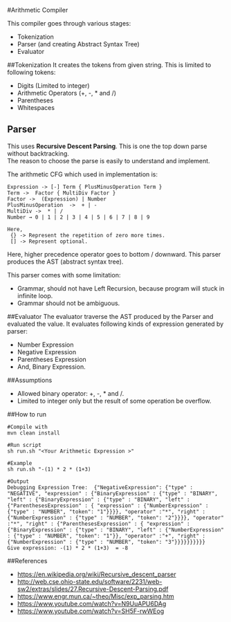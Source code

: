 #Arithmetic Compiler

This compiler goes through various stages: 
- Tokenization
- Parser (and creating Abstract Syntax Tree) 
- Evaluator


##Tokenization
It creates the tokens from given string. This is limited to following tokens: 
- Digits (Limited to integer)
- Arithmetic Operators (+, -, * and /)
- Parentheses 
- Whitespaces 

## Parser 
This uses **Recursive Descent Parsing**. This is one the top down parse without backtracking.   
The reason to choose the parse is easily to understand and implement.

The arithmetic CFG which used in implementation is:  
```
Expression -> [-] Term { PlusMinusOperation Term }
Term ->  Factor { MultiDiv Factor }
Factor ->  (Expression) | Number
PlusMinusOperation  ->  + | -
MultiDiv ->  * | /
Number → 0 | 1 | 2 | 3 | 4 | 5 | 6 | 7 | 8 | 9

Here,
 {} -> Represent the repetition of zero more times.
 [] -> Represent optional.   
```

Here, higher precedence operator goes to bottom / downward.
This parser produces the AST (abstract syntax tree).

This parser comes with some limitation: 
- Grammar, should not have Left Recursion, because program will stuck in infinite loop.
- Grammar should not be ambiguous.


##Evaluator
The evaluator traverse the AST produced by the Parser and evaluated the value. It evaluates following kinds of expression generated by parser: 
- Number Expression 
- Negative Expression 
- Parentheses Expression 
- And, Binary Expression. 


##Assumptions 
- Allowed binary operator: +, -, * and /.
- Limited to integer only but the result of some operation be overflow. 


##How to run 
```shell script
#Compile with 
mvn clean install 

#Run script 
sh run.sh "<Your Arithmetic Expression >"

#Example 
sh run.sh "-(1) * 2 * (1+3)

#Output
Debugging Expression Tree:  {"NegativeExpression": {"type" : "NEGATIVE", "expression" : {"BinaryExpression" : {"type" : "BINARY", "left" : {"BinaryExpression" : {"type" : "BINARY", "left" : {"ParenthesesExpression" : { "expression" : {"NumberExpression" : {"type" : "NUMBER", "token": "1"}}}}, "operator" :"*", "right" : {"NumberExpression" : {"type" : "NUMBER", "token": "2"}}}}, "operator" :"*", "right" : {"ParenthesesExpression" : { "expression" : {"BinaryExpression" : {"type" : "BINARY", "left" : {"NumberExpression" : {"type" : "NUMBER", "token": "1"}}, "operator" :"+", "right" : {"NumberExpression" : {"type" : "NUMBER", "token": "3"}}}}}}}}}} 
Give expression: -(1) * 2 * (1+3)  = -8 
```

##References
- https://en.wikipedia.org/wiki/Recursive_descent_parser
- http://web.cse.ohio-state.edu/software/2231/web-sw2/extras/slides/27.Recursive-Descent-Parsing.pdf 
- https://www.engr.mun.ca/~theo/Misc/exp_parsing.htm    
- https://www.youtube.com/watch?v=N9UuAPU6DAg
- https://www.youtube.com/watch?v=SH5F-rwWEog